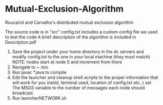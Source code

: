 # Mutual-Exclusion-Algorithm
Roucairol and Carvalho's distributed mutual exclusion algorithm

The source code is in "src"
config.txt includes a custom config file we used to test the code
A brief description of the algorithm is included in Description.pdf


1. Save the project under your home directory in the dc servers and modify config.txt to the one in your local machine (they must match)
	NOTE: nodes start at node 0 and increment from there
2. Navigate to ~ /src
3. Run javac *.java to compile
4. Edit the launcher and cleanup shell scripts to the proper information that will work for you (netid, terminal used, location of config.txt etc..)
	set The MSGS variable to the number of messages each node should broadcast.
5. Run launcherNETWORK.sh
